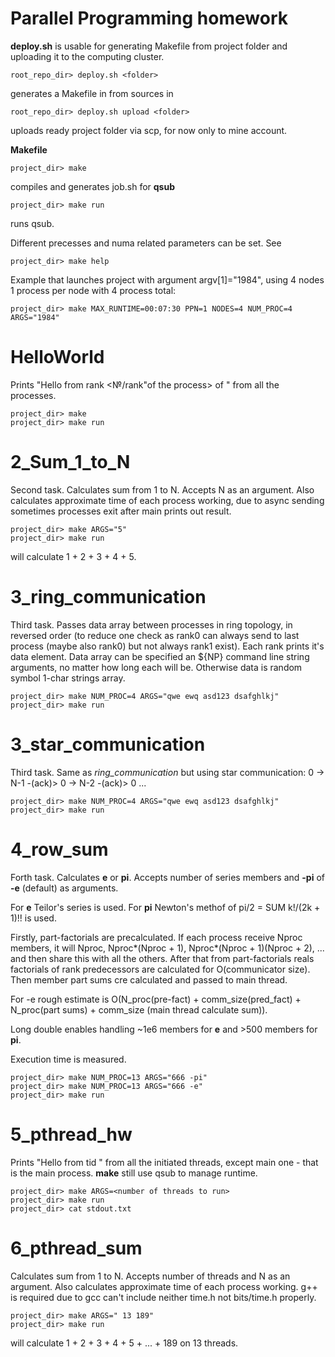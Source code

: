 # Parallel Programming homework

**deploy.sh** is usable for generating Makefile from project folder and uploading it to the computing cluster.

    root_repo_dir> deploy.sh <folder>

generates a Makefile in <folder> from sources in <folder>

    root_repo_dir> deploy.sh upload <folder>

uploads ready project folder via scp, for now only to mine account.

**Makefile**

    project_dir> make

compiles and generates job.sh for **qsub**

    project_dir> make run

runs qsub.

Different precesses and numa related parameters can be set. See

    project_dir> make help

Example that launches project with argument argv[1]="1984", using 4 nodes 1 process per node with 4 process total:

    project_dir> make MAX_RUNTIME=00:07:30 PPN=1 NODES=4 NUM_PROC=4 ARGS="1984"

# HelloWorld

Prints "Hello from rank <№/rank"of the process> of <communicator size>"  from all the processes.

    project_dir> make
    project_dir> make run

# 2_Sum_1_to_N

Second task. Calculates sum from 1 to N. Accepts N as an argument. Also calculates approximate time of each process working, due to async sending sometimes processes exit after main prints out result.

    project_dir> make ARGS="5"
    project_dir> make run

will calculate 1 + 2 + 3 + 4 + 5.

# 3_ring_communication

Third task. Passes data array between processes in ring topology, in reversed order (to reduce one check as rank0 can always send to last process (maybe also rank0) but not always rank1 exist). Each rank prints it's data element. Data array can be specified an ${NP} command line string arguments, no matter how long each will be. Otherwise data is random symbol 1-char strings array.

    project_dir> make NUM_PROC=4 ARGS="qwe ewq asd123 dsafghlkj"
    project_dir> make run

# 3_star_communication

Third task. Same as *ring_communication* but using star communication: 0 -> N-1 -(ack)> 0 -> N-2 -(ack)> 0 ... 

    project_dir> make NUM_PROC=4 ARGS="qwe ewq asd123 dsafghlkj"
    project_dir> make run

# 4_row_sum

Forth task. Calculates **e** or **pi**. Accepts number of series members and **-pi** of **-e** (default) as arguments.

For **e** Teilor's series is used. For **pi** Newton's methof of pi/2 = SUM k!/(2k + 1)!! is used.

Firstly, part-factorials are precalculated. If each process receive Nproc members, it will Nproc, Nproc*(Nproc + 1), Nproc*(Nproc + 1)(Nproc + 2), ... and then share this with all the others. After that from part-factorials reals factorials of rank predecessors are calculated for O(communicator size). Then member part sums cre calculated and passed to main thread.

For -e rough estimate is O(N_proc(pre-fact) + comm_size(pred_fact) + N_proc(part sums) + comm_size (main thread calculate sum)).

Long double enables handling ~1e6 members for **e** and >500 members for **pi**.

Execution time is measured.

    project_dir> make NUM_PROC=13 ARGS="666 -pi"
    project_dir> make NUM_PROC=13 ARGS="666 -e"
    project_dir> make run

# 5_pthread_hw

Prints "Hello from tid <thread id of the thread>"  from all the initiated threads, except main one - that is the main process. **make** still use qsub to manage runtime.

    project_dir> make ARGS=<number of threads to run>
    project_dir> make run
    project_dir> cat stdout.txt

# 6_pthread_sum

Calculates sum from 1 to N. Accepts number of threads and N as an argument. Also calculates approximate time of each process working. g++ is required due to gcc can't include neither time.h not bits/time.h properly.

    project_dir> make ARGS=" 13 189"
    project_dir> make run

will calculate 1 + 2 + 3 + 4 + 5 + ... + 189 on 13 threads.